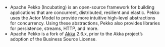 - Apache Pekko (Incubating) is an open-source framework for building applications that are concurrent, distributed, resilient and elastic. Pekko uses the Actor Model to provide more intuitive high-level abstractions for concurrency. Using these abstractions, Pekko also provides libraries for persistence, streams, HTTP, and more.
- Apache Pekko is a fork of [Akka](https://github.com/akka/akka) 2.6.x, prior to the Akka project’s adoption of the Business Source License.